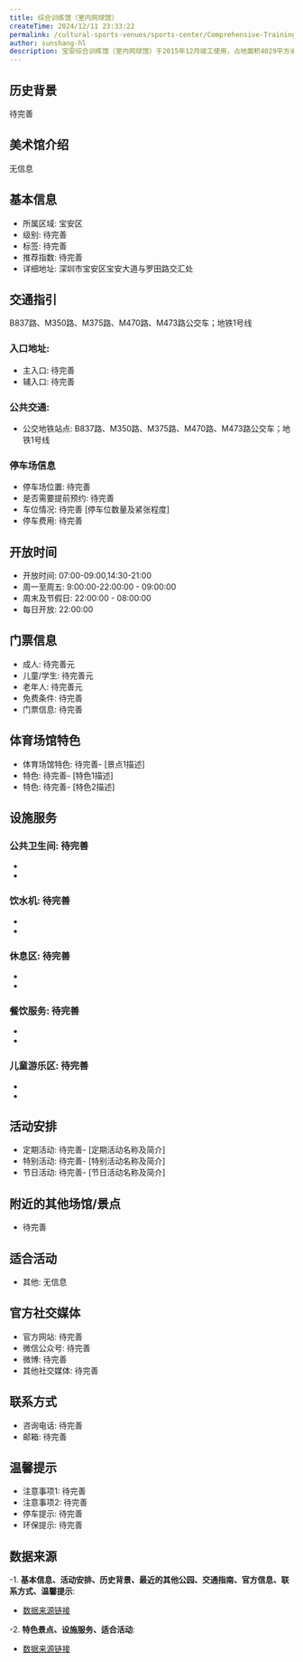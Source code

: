 ```yaml
---
title: 综合训练馆（室内网球馆）
createTime: 2024/12/11 23:33:22
permalink: /cultural-sports-venues/sports-center/Comprehensive-Training-Hall-(Indoor-Tennis-Hall)/
author: sunshang-hl
description: 宝安综合训练馆（室内网球馆）于2015年12月竣工使用，占地面积4029平方米，地下一层，地上三层，总建筑面积7743平方米，主体高度20.625米，共设三片室内硬地网球场，二片少儿短式网球场。室内设有中央空调、更衣室、热水淋浴间和多间功能用房。
---
```


<ImageCard
image="http://www.sz.gov.cn/img/4/4097/4097274/11117341.jpg"
title= "综合训练馆（室内网球馆）"
description= ""
date="2024/12/17"
href="/"
author="sunshang-hl"
/>

## 历史背景
 待完善

## 美术馆介绍
 无信息

## 基本信息
- 所属区域: 宝安区
- 级别: 待完善
- 标签: 待完善
- 推荐指数: 待完善
- 详细地址: 深圳市宝安区宝安大道与罗田路交汇处

## 交通指引
 B837路、M350路、M375路、M470路、M473路公交车；地铁1号线
### 入口地址:
- 主入口: 待完善
- 辅入口: 待完善
### 公共交通:
- 公交地铁站点: B837路、M350路、M375路、M470路、M473路公交车；地铁1号线

### 停车场信息
- 停车场位置: 待完善
- 是否需要提前预约: 待完善
- 车位情况: 待完善 [停车位数量及紧张程度]
- 停车费用: 待完善

## 开放时间
- 开放时间: 07:00-09:00,14:30-21:00
- 周一至周五: 9:00:00-22:00:00 - 09:00:00
- 周末及节假日: 22:00:00 - 08:00:00
- 每日开放: 22:00:00

## 门票信息
- 成人: 待完善元
- 儿童/学生: 待完善元
- 老年人: 待完善元
- 免费条件: 待完善
- 门票信息: 待完善

## 体育场馆特色
- 体育场馆特色: 待完善- [景点1描述]
- 特色: 待完善- [特色1描述]
- 特色: 待完善- [特色2描述]

## 设施服务
### 公共卫生间: 待完善
- 
- 
### 饮水机: 待完善
- 
- 
### 休息区: 待完善
- 
- 
### 餐饮服务: 待完善
- 
- 
### 儿童游乐区: 待完善
- 
- 

## 活动安排
- 定期活动: 待完善- [定期活动名称及简介]
- 特别活动: 待完善- [特别活动名称及简介]
- 节日活动: 待完善- [节日活动名称及简介]

## 附近的其他场馆/景点
- 待完善

## 适合活动
- 其他: 无信息

## 官方社交媒体
- 官方网站: 待完善
- 微信公众号: 待完善
- 微博: 待完善
- 其他社交媒体: 待完善

## 联系方式
- 咨询电话: 待完善
- 邮箱: 待完善

## 温馨提示
- 注意事项1: 待完善
- 注意事项2: 待完善
- 停车提示: 待完善
- 环保提示: 待完善

## 数据来源
-1. **基本信息、活动安排、历史背景、最近的其他公园、交通指南、官方信息、联系方式、温馨提示**:
- [数据来源链接](http://www.sz.gov.cn/szzt2010/szwtt/wtcg/tycg/content/post_11117341.html)

-2. **特色景点、设施服务、适合活动**:
- [数据来源链接](http://www.sz.gov.cn/szzt2010/szwtt/wtcg/tycg/content/post_11117341.html)

